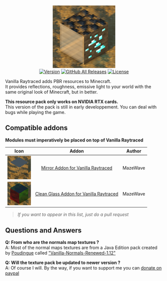 <p align="center">
  <img alt="Vanilla Raytraced" src="https://github.com/MazeWave/Vanilla-Raytraced/raw/master/Vanilla%20Raytraced/pack_icon.png" width="200">
  <br />
  <a href="https://github.com/MazeWave/Vanilla-Raytraced/releases"><img src="https://img.shields.io/github/tag/MazeWave/Vanilla-Raytraced.svg?label=version&style=flat" alt="Version"></a>
  <a href="https://github.com/MazeWave/Vanilla-Raytraced/releases"><img alt="GitHub All Releases" src="https://img.shields.io/github/downloads/MazeWave/Vanilla-Raytraced/total"></a>
  <a href="https://github.com/MazeWave/Vanilla-Raytraced/blob/master/LICENSE.md"><img alt="License" src="https://img.shields.io/badge/License-BY--NC--SA-blue"></a>
</p>

Vanilla Raytraced adds PBR resources to Minecraft.  
It provides reflections, roughness, emissive light to your world with the same original look of Minecraft, but in better.  

**This resource pack only works on NVIDIA RTX cards.**  
This version of the pack is still in early developpement. You can deal with bugs while playing the game.

## Compatible addons

**Modules must imperatively be placed on top of Vanilla Raytraced**

|                                                                                    Icon                                                                            |                                                 Addon                                                  |          Author          |
|:------------------------------------------------------------------------------------------------------------------------------------------------------------------:|:------------------------------------------------------------------------------------------------------:|:------------------------:|
| <img src="https://raw.githubusercontent.com/MazeWave/Vanilla-Raytraced-Addons-Mirror/master/Vanilla%20Raytraced%20Mirror%20Addons/pack_icon.png" width="75">       | [Mirror Addon for Vanilla Raytraced](https://github.com/MazeWave/Vanilla-Raytraced-Addons-Mirror)      |         MazeWave         |
| <img src="https://raw.githubusercontent.com/MazeWave/Vanilla-Raytraced-Addons-Glass/master/Vanilla%20Raytraced%20Clean%20Glass%20Addons/pack_icon.png" width="75"> | [Clean Glass Addon for Vanilla Raytraced](https://github.com/MazeWave/Vanilla-Raytraced-Addons-Glass)  |         MazeWave         |

> *If you want to appear in this list, just do a pull request*

## Questions and Answers
**Q: From who are the normals map textures ?**  
A: Most of the normal maps textures are from a Java Edition pack created by [Poudingue](https://github.com/Poudingue) called ["Vanilla-Normals-Renewed-1.12"](https://github.com/Poudingue/Vanilla-Normals-Renewed-1.12)  
  
**Q: Will the texture pack be updated to newer version ?**  
A: Of course I will. By the way, if you want to support me you can [donate on paypal](https://paypal.me/mazewave)  
